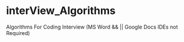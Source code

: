 # interView_Algorithms
Algorithms For Coding Interview (MS Word && || Google Docs IDEs not Required)
